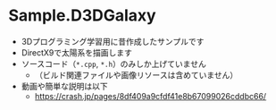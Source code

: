 # Sample.D3DGalaxy

* 3Dプログラミング学習用に昔作成したサンプルです
* DirectX9で太陽系を描画します
* ソースコード（`*.cpp`, `*.h`）のみしか上げていません
    * （ビルド関連ファイルや画像リソースは含めていません）
* 動画や簡単な説明は以下
    * <https://crash.jp/pages/8df409a9cfdf41e8b67099026cddbc66/>
